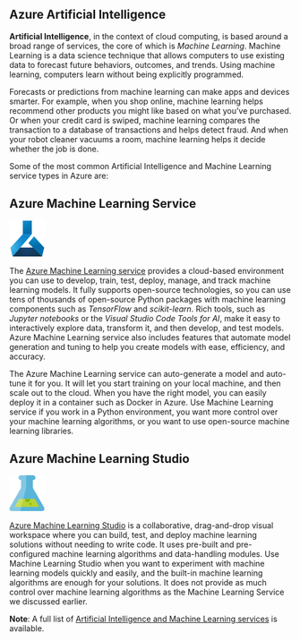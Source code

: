 ## Azure Artificial Intelligence

**Artificial Intelligence**, in the context of cloud computing, is based around a broad range of services, the core of which is *Machine Learning*. Machine Learning is a data science technique that allows computers to use existing data to forecast future behaviors, outcomes, and trends. Using machine learning, computers learn without being explicitly programmed.

Forecasts or predictions from machine learning can make apps and devices smarter. For example, when you shop online, machine learning helps recommend other products you might like based on what you've purchased. Or when your credit card is swiped, machine learning compares the transaction to a database of transactions and helps detect fraud. And when your robot cleaner vacuums a room, machine learning helps it decide whether the job is done.

Some of the most common Artificial Intelligence and Machine Learning service types in Azure are:


## Azure Machine Learning Service

![Azure Machine Learning Service icon.](../media/iconmlservice.png)

The [Azure Machine Learning service](https://azure.microsoft.com/services/machine-learning-service/) provides a cloud-based environment you can use to develop, train, test, deploy, manage, and track machine learning models. It fully supports open-source technologies, so you can use tens of thousands of open-source Python packages with machine learning components such as *TensorFlow* and *scikit-learn*. Rich tools, such as *Jupyter notebooks* or the *Visual Studio Code Tools for AI*, make it easy to interactively explore data, transform it, and then develop, and test models. Azure Machine Learning service also includes features that automate model generation and tuning to help you create models with ease, efficiency, and accuracy. 

The Azure Machine Learning service can auto-generate a model and auto-tune it for you. It will let you start training on your local machine, and then scale out to the cloud.  When you have the right model, you can easily deploy it in a container such as Docker in Azure. Use Machine Learning service if you work in a Python environment, you want more control over your machine learning algorithms, or you want to use open-source machine learning libraries.

## Azure Machine Learning Studio

![Azure Machine Learning Studio icon.](../media/iconmls.png)

[Azure Machine Learning Studio](https://azure.microsoft.com/services/machine-learning-studio/) is a collaborative, drag-and-drop visual workspace where you can build, test, and deploy machine learning solutions without needing to write code. It uses pre-built and pre-configured machine learning algorithms and data-handling modules. Use Machine Learning Studio when you want to experiment with machine learning models quickly and easily, and the built-in machine learning algorithms are enough for your solutions. It does not provide as much control over machine learning algorithms as the Machine Learning Service we discussed earlier. 

**Note**: A full list of [Artificial Intelligence and Machine Learning services](https://azure.microsoft.com/services/) is available.
